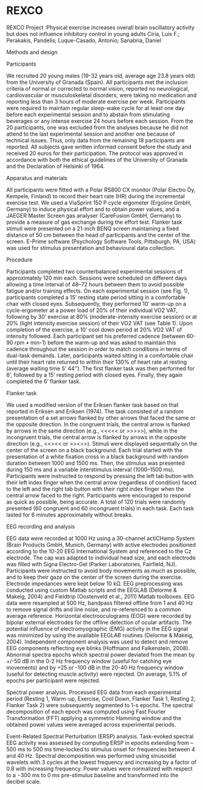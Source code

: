 # REXCO
REXCO Project :Physical exercise increases overall brain oscillatory activity but does not influence inhibitory control in young adults
Ciria, Luis F.; Perakakis, Pandelis; Luque-Casado, Antonio; Sanabria, Daniel

Methods and design

Participants

We recruited 20 young males (19-32 years old, average age 23.8 years old) from the University of Granada (Spain). 
All participants met the inclusion criteria of normal or corrected to normal vision, reported no neurological, cardiovascular 
or musculoskeletal disorders, were taking no medication and reporting less than 3 hours of moderate exercise per week. 
Participants were required to maintain regular sleep-wake cycle for at least one day before each experimental session and to abstain 
from stimulating beverages or any intense exercise 24 hours before each session. From the 20 participants, one was excluded from the 
analyses because he did not attend to the last experimental session and another one because of technical issues. 
Thus, only data from the remaining 18 participants are reported. All subjects gave written informed consent before the study and 
received 20 euros for their participation. The protocol was approved in accordance with both the ethical guidelines of the 
University of Granada and the Declaration of Helsinki of 1964.

Apparatus and materials

All participants were fitted with a Polar RS800 CX monitor (Polar Electro Öy, Kempele, Finland) to record their heart rate (HR) 
during the incremental exercise test. We used a ViaSprint 150 P cycle ergometer (Ergoline GmbH, Germany) to induce physical effort 
and to obtain power values, and a JAEGER Master Screen gas analyser (CareFusion GmbH, Germany) to provide a measure of gas exchange 
during the effort test. Flanker task stimuli were presented on a 21-inch BENQ screen maintaining a fixed distance of 50 cm between 
the head of participants and the center of the screen. E-Prime software (Psychology Software Tools, Pittsburgh, PA, USA) was used for
stimulus presentation and behavioural data collection.

Procedure

Participants completed two counterbalanced experimental sessions of approximately 120 min each. Sessions were scheduled on different 
days allowing a time interval of 48–72 hours between them to avoid possible fatigue and/or training effects. On each experimental 
session (see Fig. 1), participants completed a 15’ resting state period sitting in a comfortable chair with closed eyes. 
Subsequently, they performed 10’ warm-up on a cycle-ergometer at a power load of 20% of their individual VO2 VAT, following by 30’ 
exercise at 80% (moderate-intensity exercise session) or at 20% (light intensity exercise session) of their VO2 VAT (see Table 1). 
Upon completion of the exercise, a 10’ cool down period at 20% VO2 VAT of intensity followed. Each participant set his preferred 
cadence (between 60-90 rpm • min-1) before the warm-up and was asked to maintain this cadence throughout the session in order to match
conditions in terms of dual-task demands. Later, participants waited sitting in a comfortable chair until their heart rate returned to 
within their 130% of heart rate at resting (average waiting time 5’ 44’’). The first flanker task was then performed for 6’, followed 
by a 15’ resting period with closed eyes. Finally, they again completed the 6’ flanker task.

Flanker task

We used a modified version of the Eriksen flanker task based on that reported in Eriksen and Eriksen (1974). The task consisted of a 
random presentation of a set arrows flanked by other arrows that faced the same or the opposite direction. In the congruent trials, 
the central arrow is flanked by arrows in the same direction (e.g., <<<<< or >>>>>), while in the incongruent trials, the central arrow 
is flanked by arrows in the opposite direction (e.g., <<><< or >><>>). Stimuli were displayed sequentially on the center of the screen 
on a black background. Each trial started with the presentation of a white fixation cross in a black background with random duration 
between 1000 and 1500 ms. Then, the stimulus was presented during 150 ms and a variable interstimulus interval (1000–1500 ms). 
Participants were instructed to respond by pressing the left tab button with their left index finger when the central arrow 
(regardless of condition) faced to the left and the right tab button with their right index finger when the central arrow faced to the 
right. Participants were encouraged to respond as quick as possible, being accurate. A total of 120 trials were randomly presented 
(60 congruent and 60 incongruent trials) in each task. Each task lasted for 6 minutes approximately without breaks.

EEG recording and analysis

EEG data were recorded at 1000 Hz using a 30-channel actiCHamp System (Brain Products GmbH, Munich, Germany) with active electrodes 
positioned according to the 10-20 EEG International System and referenced to the Cz electrode. The cap was adapted to individual 
head size, and each electrode was filled with Signa Electro-Gel (Parker Laboratories, Fairfield, NJ). Participants were instructed to 
avoid body movements as much as possible, and to keep their gaze on the center of the screen during the exercise. Electrode impedances 
were kept below 10 kΩ. EEG preprocessing was conducted using custom Matlab scripts and the EEGLAB (Delorme & Makeig, 2004) and Fieldtrip 
(Oostenveld et al., 2011) Matlab toolboxes. EEG data were resampled at 500 Hz, bandpass filtered offline from 1 and 40 Hz to remove 
signal drifts and line noise, and re-referenced to a common average reference. Horizontal electrooculograms (EOG) were recorded by 
bipolar external electrodes for the offline detection of ocular artifacts. The potential influence of electromyographic (EMG) activity 
in the EEG signal was minimized by using the available EEGLAB routines (Delorme & Makeig, 2004). Independent component analysis was used 
to detect and remove EEG components reflecting eye blinks (Hoffmann and Falkenstein, 2008). Abnormal spectra epochs which spectral 
power deviated from the mean by +/-50 dB in the 0-2 Hz frequency window (useful for catching eye movements) and by +25 or -100 dB 
in the 20-40 Hz frequency window (useful for detecting muscle activity) were rejected. On average, 5.1% of epochs per participant 
were rejected.

Spectral power analysis. Processed EEG data from each experimental period (Resting 1, Warm-up, Exercise, Cool Down, Flanker Task 1, 
Resting 2, Flanker Task 2) were subsequently segmented to 1-s epochs. The spectral decomposition of each epoch was computed using 
Fast Fourier Transformation (FFT) applying a symmetric Hamming window and the obtained power values were averaged across experimental 
periods.

Event-Related Spectral Perturbation (ERSP) analysis. Task-evoked spectral EEG activity was assessed by computing ERSP in epochs extending
from –500 ms to 500 ms time-locked to stimulus onset for frequencies between 4 and 40 Hz. Spectral decomposition was performed using
sinusoidal wavelets with 3 cycles at the lowest frequency and increasing by a factor of 0.8 with increasing frequency. Power values 
were normalized with respect to a −300 ms to 0 ms pre-stimulus baseline and transformed into the decibel scale.
